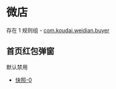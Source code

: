 # 微店

存在 1 规则组 - [com.koudai.weidian.buyer](/src/apps/com.koudai.weidian.buyer.ts)

## 首页红包弹窗

默认禁用

- [快照-0](https://i.gkd.li/import/13646151)
